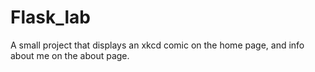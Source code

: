 # Flask_lab

A small project that displays an xkcd comic on the home page,
and info about me on the about page.